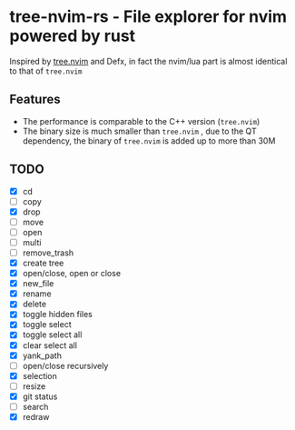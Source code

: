 # tree-nvim-rs - File explorer for nvim powered by rust

Inspired by [tree.nvim](https://github.com/zgpio/tree.nvim) and Defx, in fact the nvim/lua part is almost identical to that of `tree.nvim` 

## Features

* The performance is comparable to the C++ version (`tree.nvim`)
* The binary size is much smaller than `tree.nvim` , due to the QT dependency, the binary of `tree.nvim` is added up to more than 30M

## TODO

- [x] cd
- [ ] copy
- [x] drop
- [ ] move
- [ ] open
- [ ] multi
- [ ] remove_trash
- [x] create tree
- [x] open/close, open or close
- [x] new_file
- [x] rename
- [x] delete
- [x] toggle hidden files
- [x] toggle select
- [x] toggle select all
- [x] clear select all
- [x] yank_path
- [ ] open/close recursively
- [x] selection
- [ ] resize
- [x] git status
- [ ] search
- [x] redraw
